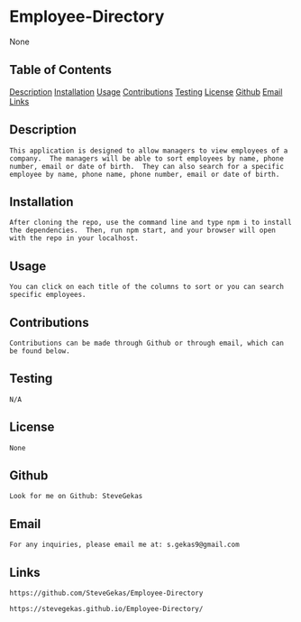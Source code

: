 # Employee-Directory
  
   None

  ## Table of Contents
  
   [Description](#description)
   [Installation](#installation)
   [Usage](#usage)
   [Contributions](#contributions)
   [Testing](#testing)
   [License](#license)
   [Github](#github)
   [Email](#email)
   [Links](#links)
  
  

  ## Description
    This application is designed to allow managers to view employees of a company.  The managers will be able to sort employees by name, phone number, email or date of birth.  They can also search for a specific employee by name, phone name, phone number, email or date of birth.

  ## Installation
    After cloning the repo, use the command line and type npm i to install the dependencies.  Then, run npm start, and your browser will open with the repo in your localhost.

  ## Usage
    You can click on each title of the columns to sort or you can search specific employees.

  ## Contributions
    Contributions can be made through Github or through email, which can be found below.

  ## Testing
    N/A

  ## License
    None
    
  ## Github
    Look for me on Github: SteveGekas

  ## Email
    For any inquiries, please email me at: s.gekas9@gmail.com

  ## Links
    https://github.com/SteveGekas/Employee-Directory
    
    https://stevegekas.github.io/Employee-Directory/

